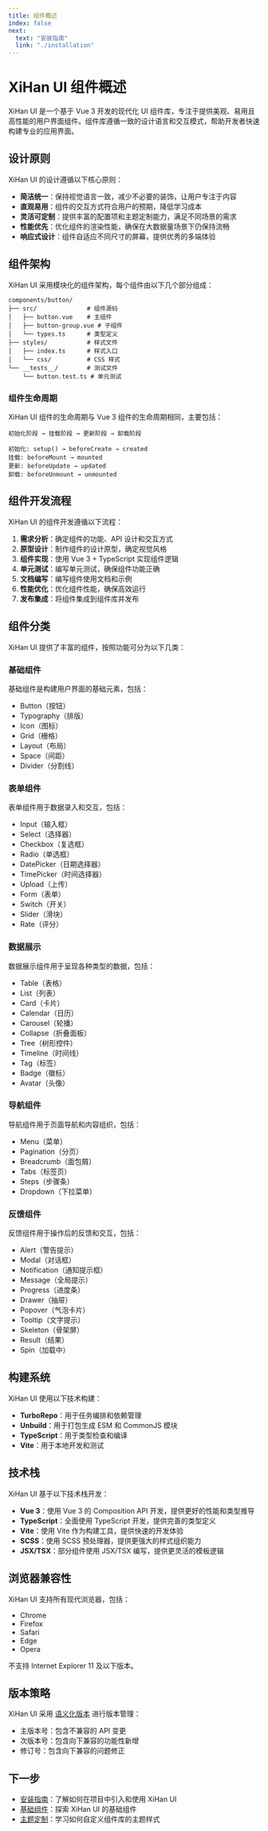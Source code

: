 ```yaml
---
title: 组件概述
index: false
next:
  text: "安装指南"
  link: "./installation"
---
```


# XiHan UI 组件概述

XiHan UI 是一个基于 Vue 3 开发的现代化 UI 组件库，专注于提供美观、易用且高性能的用户界面组件。组件库遵循一致的设计语言和交互模式，帮助开发者快速构建专业的应用界面。

## 设计原则

XiHan UI 的设计遵循以下核心原则：

- **简洁统一**：保持视觉语言一致，减少不必要的装饰，让用户专注于内容
- **直观易用**：组件的交互方式符合用户的预期，降低学习成本
- **灵活可定制**：提供丰富的配置项和主题定制能力，满足不同场景的需求
- **性能优先**：优化组件的渲染性能，确保在大数据量场景下仍保持流畅
- **响应式设计**：组件自适应不同尺寸的屏幕，提供优秀的多端体验

## 组件架构

XiHan UI 采用模块化的组件架构，每个组件由以下几个部分组成：

```
components/button/
├── src/              # 组件源码
│   ├── button.vue    # 主组件
│   ├── button-group.vue # 子组件
│   └── types.ts      # 类型定义
├── styles/           # 样式文件
│   ├── index.ts      # 样式入口
│   └── css/          # CSS 样式
└── __tests__/        # 测试文件
    └── button.test.ts # 单元测试
```

### 组件生命周期

XiHan UI 组件的生命周期与 Vue 3 组件的生命周期相同，主要包括：

```
初始化阶段 → 挂载阶段 → 更新阶段 → 卸载阶段

初始化: setup() → beforeCreate → created
挂载: beforeMount → mounted
更新: beforeUpdate → updated
卸载: beforeUnmount → unmounted
```

## 组件开发流程

XiHan UI 的组件开发遵循以下流程：

1. **需求分析**：确定组件的功能、API 设计和交互方式
2. **原型设计**：制作组件的设计原型，确定视觉风格
3. **组件实现**：使用 Vue 3 + TypeScript 实现组件逻辑
4. **单元测试**：编写单元测试，确保组件功能正确
5. **文档编写**：编写组件使用文档和示例
6. **性能优化**：优化组件性能，确保高效运行
7. **发布集成**：将组件集成到组件库并发布

## 组件分类

XiHan UI 提供了丰富的组件，按照功能可分为以下几类：

### 基础组件

基础组件是构建用户界面的基础元素，包括：

- Button（按钮）
- Typography（排版）
- Icon（图标）
- Grid（栅格）
- Layout（布局）
- Space（间距）
- Divider（分割线）

### 表单组件

表单组件用于数据录入和交互，包括：

- Input（输入框）
- Select（选择器）
- Checkbox（复选框）
- Radio（单选框）
- DatePicker（日期选择器）
- TimePicker（时间选择器）
- Upload（上传）
- Form（表单）
- Switch（开关）
- Slider（滑块）
- Rate（评分）

### 数据展示

数据展示组件用于呈现各种类型的数据，包括：

- Table（表格）
- List（列表）
- Card（卡片）
- Calendar（日历）
- Carousel（轮播）
- Collapse（折叠面板）
- Tree（树形控件）
- Timeline（时间线）
- Tag（标签）
- Badge（徽标）
- Avatar（头像）

### 导航组件

导航组件用于页面导航和内容组织，包括：

- Menu（菜单）
- Pagination（分页）
- Breadcrumb（面包屑）
- Tabs（标签页）
- Steps（步骤条）
- Dropdown（下拉菜单）

### 反馈组件

反馈组件用于操作后的反馈和交互，包括：

- Alert（警告提示）
- Modal（对话框）
- Notification（通知提示框）
- Message（全局提示）
- Progress（进度条）
- Drawer（抽屉）
- Popover（气泡卡片）
- Tooltip（文字提示）
- Skeleton（骨架屏）
- Result（结果）
- Spin（加载中）

## 构建系统

XiHan UI 使用以下技术构建：

- **TurboRepo**：用于任务编排和依赖管理
- **Unbuild**：用于打包生成 ESM 和 CommonJS 模块
- **TypeScript**：用于类型检查和编译
- **Vite**：用于本地开发和测试

## 技术栈

XiHan UI 基于以下技术栈开发：

- **Vue 3**：使用 Vue 3 的 Composition API 开发，提供更好的性能和类型推导
- **TypeScript**：全面使用 TypeScript 开发，提供完善的类型定义
- **Vite**：使用 Vite 作为构建工具，提供快速的开发体验
- **SCSS**：使用 SCSS 预处理器，提供更强大的样式组织能力
- **JSX/TSX**：部分组件使用 JSX/TSX 编写，提供更灵活的模板逻辑

## 浏览器兼容性

XiHan UI 支持所有现代浏览器，包括：

- Chrome
- Firefox
- Safari
- Edge
- Opera

不支持 Internet Explorer 11 及以下版本。

## 版本策略

XiHan UI 采用 [语义化版本](https://semver.org/lang/zh-CN/) 进行版本管理：

- 主版本号：包含不兼容的 API 变更
- 次版本号：包含向下兼容的功能性新增
- 修订号：包含向下兼容的问题修正

## 下一步

- [安装指南](./installation)：了解如何在项目中引入和使用 XiHan UI
- [基础组件](./basic)：探索 XiHan UI 的基础组件
- [主题定制](./theming)：学习如何自定义组件库的主题样式
